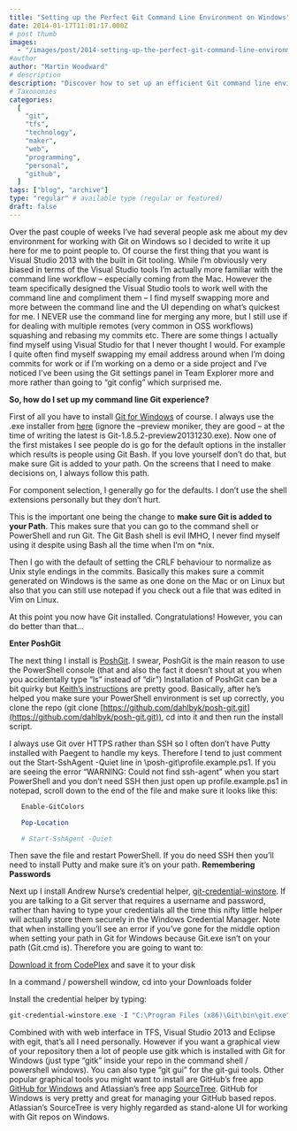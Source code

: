 ```yaml
---
title: "Setting up the Perfect Git Command Line Environment on Windows"
date: 2014-01-17T11:01:17.000Z
# post thumb
images:
  - "/images/post/2014-setting-up-the-perfect-git-command-line-environment-on-windows.jpg"
#author
author: "Martin Woodward"
# description
description: "Discover how to set up an efficient Git command line environment on Windows, optimising your workflow with essential tools and configurations."
# Taxonomies
categories:
  [
    "git",
    "tfs",
    "technology",
    "maker",
    "web",
    "programming",
    "personal",
    "github",
  ]
tags: ["blog", "archive"]
type: "regular" # available type (regular or featured)
draft: false
---
```


Over the past couple of weeks I’ve had several people ask me about my dev environment for working with Git on Windows so I decided to write it up here for me to point people to. Of course the first thing that you want is Visual Studio 2013 with the built in Git tooling. While I’m obviously very biased in terms of the Visual Studio tools I’m actually more familiar with the command line workflow – especially coming from the Mac. However the team specifically designed the Visual Studio tools to work well with the command line and compliment them – I find myself swapping more and more between the command line and the UI depending on what’s quickest for me. I NEVER use the command line for merging any more, but I still use if for dealing with multiple remotes (very common in OSS workflows) squashing and rebasing my commits etc. There are some things I actually find myself using Visual Studio for that I never thought I would. For example I quite often find myself swapping my email address around when I’m doing commits for work or if I’m working on a demo or a side project and I’ve noticed I’ve been using the Git settings panel in Team Explorer more and more rather than going to “git config” which surprised me.

**So, how do I set up my command line Git experience?**

First of all you have to install [Git for Windows](http://msysgit.github.io/) of course. I always use the .exe installer from [here](http://code.google.com/p/msysgit/downloads/list?q=full+installer+official+git) (ignore the –preview moniker, they are good – at the time of writing the latest is Git-1.8.5.2-preview20131230.exe). Now one of the first mistakes I see people do is go for the default options in the installer which results is people using Git Bash. If you love yourself don’t do that, but make sure Git is added to your path. On the screens that I need to make decisions on, I always follow this path.

For component selection, I generally go for the defaults. I don’t use the shell extensions personally but they don’t hurt.

[](http://www.woodwardweb.com/Windows-Live-Writer/Setting-up-the-perfect-Git-environment-o_906F/image_2.png)

This is the important one being the change to **make sure Git is added to your Path**. This makes sure that you can go to the command shell or PowerShell and run Git. The Git Bash shell is evil IMHO, I never find myself using it despite using Bash all the time when I’m on \*nix.

[](http://www.woodwardweb.com/Windows-Live-Writer/Setting-up-the-perfect-Git-environment-o_906F/image_4.png)

Then I go with the default of setting the CRLF behaviour to normalize as Unix style endings in the commits. Basically this makes sure a commit generated on Windows is the same as one done on the Mac or on Linux but also that you can still use notepad if you check out a file that was edited in Vim on Linux.

[](http://www.woodwardweb.com/Windows-Live-Writer/Setting-up-the-perfect-Git-environment-o_906F/image_8.png)

At this point you now have Git installed. Congratulations! However, you can do better than that…

**Enter PoshGit**

The next thing I install is [PoshGit](http://dahlbyk.github.io/posh-git/). I swear, PoshGit is the main reason to use the PowerShell console (that and also the fact it doesn’t shout at you when you accidentally type “ls” instead of “dir”) Installation of PoshGit can be a bit quirky but [Keith’s instructions](http://dahlbyk.github.io/posh-git/) are pretty good. Basically, after he’s helped you make sure your PowerShell environment is set up correctly, you clone the repo (git clone [https://github.com/dahlbyk/posh-git.git](https://github.com/dahlbyk/posh-git.git)), cd into it and then run the install script.

I always use Git over HTTPS rather than SSH so I often don’t have Putty installed with Paegent to handle my keys. Therefore I tend to just comment out the Start-SshAgent -Quiet line in \posh-git\profile.example.ps1. If you are seeing the error “WARNING: Could not find ssh-agent” when you start PowerShell and you don’t need SSH then just open up profile.example.ps1 in notepad, scroll down to the end of the file and make sure it looks like this:

```powershell
   Enable-GitColors

   Pop-Location

   # Start-SshAgent -Quiet
```

Then save the file and restart PowerShell. If you do need SSH then you’ll need to install Putty and make sure it’s on your path.
**Remembering Passwords**

Next up I install Andrew Nurse’s credential helper, [git-credential-winstore](http://gitcredentialstore.codeplex.com/). If you are talking to a Git server that requires a username and password, rather than having to type your credentials all the time this nifty little helper will actually store them securely in the Windows Credential Manager. Note that when installing you’ll see an error if you’ve gone for the middle option when setting your path in Git for Windows because Git.exe isn’t on your path (Git.cmd is). Therefore you are going to want to:

[Download it from CodePlex](http://gitcredentialstore.codeplex.com/releases/) and save it to your disk

In a command / powershell window, cd into your Downloads folder

Install the credential helper by typing:

```powershell
git-credential-winstore.exe -I "C:\Program Files (x86)\Git\bin\git.exe"
```

Combined with with web interface in TFS, Visual Studio 2013 and Eclipse with egit, that’s all I need personally. However if you want a graphical view of your repository then a lot of people use gitk which is installed with Git for Windows (just type “gitk” inside your repo in the command shell / powershell windows). You can also type “git gui” for the git-gui tools. Other popular graphical tools you might want to install are GitHub’s free app [GitHub for Windows](http://windows.github.com/) and Atlassian’s free app [SourceTree](http://www.sourcetreeapp.com/). GitHub for Windows is very pretty and great for managing your GitHub based repos. Atlassian’s SourceTree is very highly regarded as stand-alone UI for working with Git repos on Windows.
